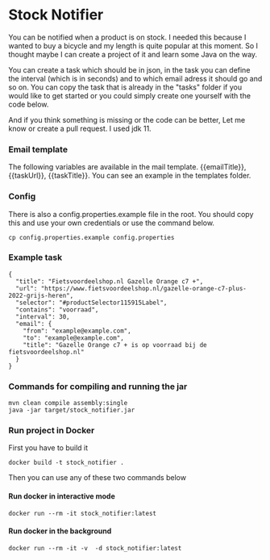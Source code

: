 # Stock Notifier

You can be notified when a product is on stock.
I needed this because I wanted to buy a bicycle and my length is quite popular at this moment.
So I thought maybe I can create a project of it and learn some Java on the way.

You can create a task which should be in json, 
in the task you can define the interval (which is in seconds) and to which email adress it should go and so on. 
You can copy the task that is already in the "tasks" folder if you would like to get started or you could simply create one yourself with the code below.

And if you think something is missing or the code can be better, Let me know or create a pull request.
I used jdk 11.

### Email template
The following variables are available in the mail template.
{{emailTitle}}, {{taskUrl}}, {{taskTitle}}.
You can see an example in the templates folder.

### Config
There is also a config.properties.example file in the root. You should copy this and use your own credentials or use the command below.

```
cp config.properties.example config.properties
```

### Example task
```
{
  "title": "Fietsvoordeelshop.nl Gazelle Orange c7 +",
  "url": "https://www.fietsvoordeelshop.nl/gazelle-orange-c7-plus-2022-grijs-heren",
  "selector": "#productSelector115915Label",
  "contains": "voorraad",
  "interval": 30,
  "email": {
    "from": "example@example.com",
    "to": "example@example.com",
    "title": "Gazelle Orange c7 + is op voorraad bij de fietsvoordeelshop.nl"
  }
}
```

### Commands for compiling and running the jar
```
mvn clean compile assembly:single
java -jar target/stock_notifier.jar
```

### Run project in Docker

First you have to build it
```
docker build -t stock_notifier .
```

Then you can use any of these two commands below

#### Run docker in interactive mode
```
docker run --rm -it stock_notifier:latest
```
#### Run docker in the background
```
docker run --rm -it -v  -d stock_notifier:latest
```